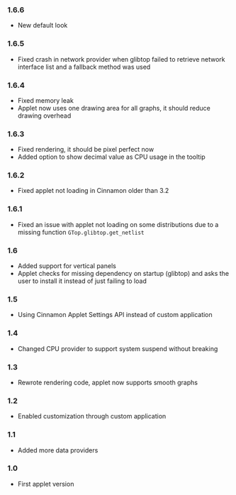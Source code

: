 ### 1.6.6
* New default look

### 1.6.5
* Fixed crash in network provider when glibtop failed to retrieve network interface list and a fallback method was used

### 1.6.4
* Fixed memory leak
* Applet now uses one drawing area for all graphs, it should reduce drawing overhead

### 1.6.3
* Fixed rendering, it should be pixel perfect now
* Added option to show decimal value as CPU usage in the tooltip

### 1.6.2
* Fixed applet not loading in Cinnamon older than 3.2

### 1.6.1
* Fixed an issue with applet not loading on some distributions due to a missing function `GTop.glibtop.get_netlist`

### 1.6
* Added support for vertical panels
* Applet checks for missing dependency on startup (glibtop) and asks the user to install it instead of just failing to load

### 1.5
* Using Cinnamon Applet Settings API instead of custom application

### 1.4
* Changed CPU provider to support system suspend without breaking

### 1.3
* Rewrote rendering code, applet now supports smooth graphs

### 1.2
* Enabled customization through custom application

### 1.1
* Added more data providers

### 1.0
* First applet version
